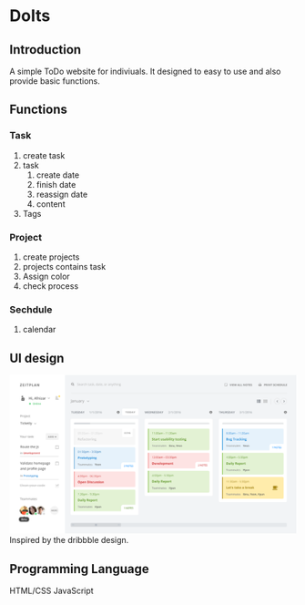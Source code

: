 # DoIts
## Introduction
A simple ToDo website for indiviuals. It designed to easy to use and also provide basic functions.


## Functions
### Task
1. create task
2. task
   1. create date
   2. finish date
   3. reassign date
   4. content
3. Tags

### Project
1. create projects
2. projects contains task
3. Assign color
4. check process

### Sechdule
1. calendar


## UI design
![image](https://github.com/JennyHu1990/DoITs/blob/master/zeitplan_schedule.png)
Inspired by the dribbble design.


## Programming Language
HTML/CSS
JavaScript
